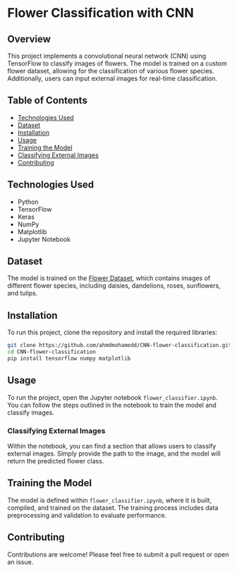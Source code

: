 # Flower Classification with CNN

## Overview

This project implements a convolutional neural network (CNN) using TensorFlow to classify images of flowers. The model is trained on a custom flower dataset, allowing for the classification of various flower species. Additionally, users can input external images for real-time classification.

## Table of Contents

- [Technologies Used](#technologies-used)
- [Dataset](#dataset)
- [Installation](#installation)
- [Usage](#usage)
- [Training the Model](#training-the-model)
- [Classifying External Images](#classifying-external-images)
- [Contributing](#contributing)


## Technologies Used

- Python
- TensorFlow
- Keras
- NumPy
- Matplotlib
- Jupyter Notebook

## Dataset

The model is trained on the [Flower Dataset](https://storage.googleapis.com/download.tensorflow.org/example_images/flower_photos.tgz), which contains images of different flower species, including daisies, dandelions, roses, sunflowers, and tulips.

## Installation

To run this project, clone the repository and install the required libraries:

```bash
git clone https://github.com/ahmdmohamedd/CNN-flower-classification.git
cd CNN-flower-classification
pip install tensorflow numpy matplotlib
```

## Usage

To run the project, open the Jupyter notebook `flower_classifier.ipynb`. You can follow the steps outlined in the notebook to train the model and classify images.

### Classifying External Images

Within the notebook, you can find a section that allows users to classify external images. Simply provide the path to the image, and the model will return the predicted flower class.

## Training the Model

The model is defined within `flower_classifier.ipynb`, where it is built, compiled, and trained on the dataset. The training process includes data preprocessing and validation to evaluate performance.

## Contributing

Contributions are welcome! Please feel free to submit a pull request or open an issue.
